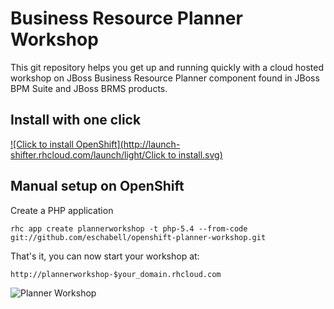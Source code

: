 Business Resource Planner Workshop
==================================
This git repository helps you get up and running quickly with a 
cloud hosted workshop on JBoss Business Resource Planner component
found in JBoss BPM Suite and JBoss BRMS products.

Install with one click
----------------------
[![Click to install OpenShift](http://launch-shifter.rhcloud.com/launch/light/Click to  install.svg)](https://openshift.redhat.com/app/console/application_type/custom?&cartridges[]=php-5.4&initial_git_url=https://github.com/eschabell/openshift-planner-workshop.git&name=plannerworkshop)


Manual setup on OpenShift
-------------------------

Create a PHP application

    rhc app create plannerworkshop -t php-5.4 --from-code git://github.com/eschabell/openshift-planner-workshop.git

That's it, you can now start your workshop at:

    http://plannerworkshop-$your_domain.rhcloud.com

![Planner Workshop](https://raw.githubusercontent.com/eschabell/openshift-planner-workshop/master/cover.png)
